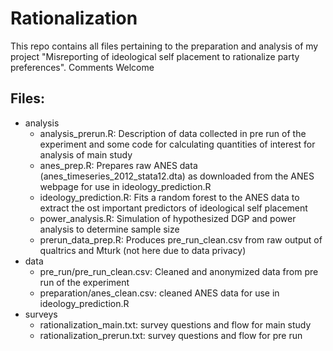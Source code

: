 Rationalization
===============

This repo contains all files pertaining to the preparation and analysis of my project "Misreporting of ideological self placement to rationalize party preferences". Comments Welcome

Files:
------
- analysis
	+ analysis_prerun.R: Description of data collected in pre run of the experiment and some code for calculating quantities of interest for analysis of main study
	+ anes_prep.R: Prepares raw ANES data (anes_timeseries_2012_stata12.dta) as downloaded from the ANES webpage for use in ideology_prediction.R
	+ ideology_prediction.R: Fits a random forest to the ANES data to extract the ost important predictors of ideological self placement
	+ power_analysis.R: Simulation of hypothesized DGP and power analysis to determine sample size
	+ prerun_data_prep.R: Produces pre_run_clean.csv from raw output of qualtrics and Mturk (not here due to data privacy)
- data
	+ pre_run/pre_run_clean.csv: Cleaned and anonymized data from pre run of the experiment
	+ preparation/anes_clean.csv: cleaned ANES data for use in ideology_prediction.R
- surveys
	+ rationalization_main.txt: survey questions and flow for main study
	+ rationalization_prerun.txt: survey questions and flow for pre run
